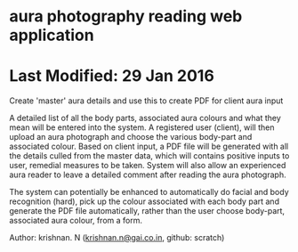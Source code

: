 # aura photography reading web application
#
# Last Modified: 29 Jan 2016
Create 'master' aura details and use this to create PDF for client aura input

A detailed list of all the body parts, associated aura colours and what they mean will be entered into the system.
A registered user (client), will then upload an aura photograph and choose the various body-part and associated colour. 
Based on client input, a PDF file will be generated with all the details culled from the master data, which will contains
positive inputs to user, remedial measures to be taken. System will also allow an experienced aura reader to leave a detailed
comment after reading the aura photograph.

The system can potentially be enhanced to automatically do facial and body recognition (hard), pick up the colour associated 
with each body part and generate the PDF file automatically, rather than the user choose body-part, associated aura colour, 
from a form.

Author: krishnan. N (krishnan.n@gai.co.in, github: scratch)

